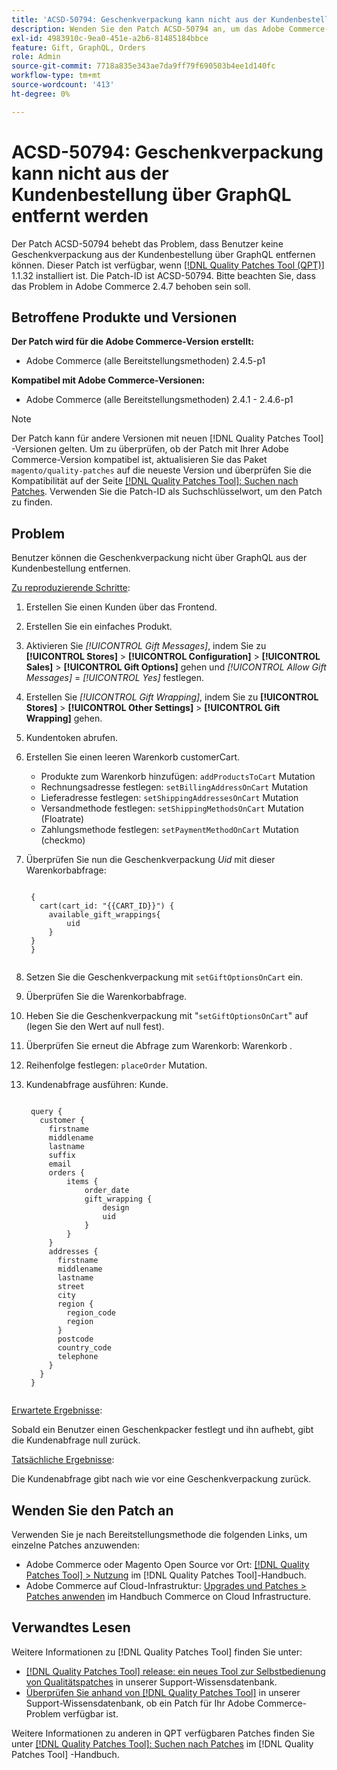 ```yaml
---
title: 'ACSD-50794: Geschenkverpackung kann nicht aus der Kundenbestellung über GraphQL entfernt werden'
description: Wenden Sie den Patch ACSD-50794 an, um das Adobe Commerce-Problem zu beheben, bei dem Benutzer die Geschenkverpackung nicht aus der Kundenbestellung über GraphQL entfernen können.
exl-id: 4983910c-9ea0-451e-a2b6-81485184bbce
feature: Gift, GraphQL, Orders
role: Admin
source-git-commit: 7718a835e343ae7da9ff79f690503b4ee1d140fc
workflow-type: tm+mt
source-wordcount: '413'
ht-degree: 0%

---
```


# ACSD-50794: Geschenkverpackung kann nicht aus der Kundenbestellung über GraphQL entfernt werden

Der Patch ACSD-50794 behebt das Problem, dass Benutzer keine Geschenkverpackung aus der Kundenbestellung über GraphQL entfernen können. Dieser Patch ist verfügbar, wenn [[!DNL Quality Patches Tool (QPT)]](/help/announcements/adobe-commerce-announcements/magento-quality-patches-released-new-tool-to-self-serve-quality-patches.md) 1.1.32 installiert ist. Die Patch-ID ist ACSD-50794. Bitte beachten Sie, dass das Problem in Adobe Commerce 2.4.7 behoben sein soll.

## Betroffene Produkte und Versionen

**Der Patch wird für die Adobe Commerce-Version erstellt:**

* Adobe Commerce (alle Bereitstellungsmethoden) 2.4.5-p1

**Kompatibel mit Adobe Commerce-Versionen:**

* Adobe Commerce (alle Bereitstellungsmethoden) 2.4.1 - 2.4.6-p1

>[!NOTE]
>
>Der Patch kann für andere Versionen mit neuen [!DNL Quality Patches Tool] -Versionen gelten. Um zu überprüfen, ob der Patch mit Ihrer Adobe Commerce-Version kompatibel ist, aktualisieren Sie das Paket `magento/quality-patches` auf die neueste Version und überprüfen Sie die Kompatibilität auf der Seite [[!DNL Quality Patches Tool]: Suchen nach Patches](https://experienceleague.adobe.com/tools/commerce-quality-patches/index.html). Verwenden Sie die Patch-ID als Suchschlüsselwort, um den Patch zu finden.

## Problem

Benutzer können die Geschenkverpackung nicht über GraphQL aus der Kundenbestellung entfernen.

<u>Zu reproduzierende Schritte</u>:

1. Erstellen Sie einen Kunden über das Frontend.
1. Erstellen Sie ein einfaches Produkt.
1. Aktivieren Sie *[!UICONTROL Gift Messages]*, indem Sie zu **[!UICONTROL Stores]** > **[!UICONTROL Configuration]** > **[!UICONTROL Sales]** > **[!UICONTROL Gift Options]** gehen und *[!UICONTROL Allow Gift Messages]* = *[!UICONTROL Yes]* festlegen.
1. Erstellen Sie *[!UICONTROL Gift Wrapping]*, indem Sie zu **[!UICONTROL Stores]** > **[!UICONTROL Other Settings]** > **[!UICONTROL Gift Wrapping]** gehen.
1. Kundentoken abrufen.
1. Erstellen Sie einen leeren Warenkorb customerCart.
   * Produkte zum Warenkorb hinzufügen: `addProductsToCart` Mutation
   * Rechnungsadresse festlegen: `setBillingAddressOnCart` Mutation
   * Lieferadresse festlegen: `setShippingAddressesOnCart` Mutation
   * Versandmethode festlegen: `setShippingMethodsOnCart` Mutation (Floatrate)
   * Zahlungsmethode festlegen: `setPaymentMethodOnCart` Mutation (checkmo)
1. Überprüfen Sie nun die Geschenkverpackung *Uid* mit dieser Warenkorbabfrage:

   <pre><code class="language-GraphQL">
    {
      cart(cart_id: "{{CART_ID}}") {
        available_gift_wrappings{
            uid
        }
    }
    }
    </code></pre>

1. Setzen Sie die Geschenkverpackung mit `setGiftOptionsOnCart` ein.
1. Überprüfen Sie die Warenkorbabfrage.
1. Heben Sie die Geschenkverpackung mit &quot;`setGiftOptionsOnCart`&quot; auf (legen Sie den Wert auf null fest).
1. Überprüfen Sie erneut die Abfrage zum Warenkorb: Warenkorb .
1. Reihenfolge festlegen: `placeOrder` Mutation.
1. Kundenabfrage ausführen: Kunde.

   <pre><code class="language-graphql">
    query {
      customer {
        firstname
        middlename
        lastname
        suffix
        email
        orders {
            items {
                order_date
                gift_wrapping {
                    design
                    uid
                }
            }
        }
        addresses {
          firstname
          middlename
          lastname
          street
          city
          region {
            region_code
            region
          }
          postcode
          country_code
          telephone
        }
      }
    }
    </code></pre>

<u>Erwartete Ergebnisse</u>:

Sobald ein Benutzer einen Geschenkpacker festlegt und ihn aufhebt, gibt die Kundenabfrage null zurück.

<u>Tatsächliche Ergebnisse</u>:

Die Kundenabfrage gibt nach wie vor eine Geschenkverpackung zurück.

## Wenden Sie den Patch an

Verwenden Sie je nach Bereitstellungsmethode die folgenden Links, um einzelne Patches anzuwenden:

* Adobe Commerce oder Magento Open Source vor Ort: [[!DNL Quality Patches Tool] > Nutzung](https://experienceleague.adobe.com/docs/commerce-operations/tools/quality-patches-tool/usage.html) im [!DNL Quality Patches Tool]-Handbuch.
* Adobe Commerce auf Cloud-Infrastruktur: [Upgrades und Patches > Patches anwenden](https://experienceleague.adobe.com/docs/commerce-cloud-service/user-guide/develop/upgrade/apply-patches.html) im Handbuch Commerce on Cloud Infrastructure.

## Verwandtes Lesen

Weitere Informationen zu [!DNL Quality Patches Tool] finden Sie unter:

* [[!DNL Quality Patches Tool] release: ein neues Tool zur Selbstbedienung von Qualitätspatches](/help/announcements/adobe-commerce-announcements/magento-quality-patches-released-new-tool-to-self-serve-quality-patches.md) in unserer Support-Wissensdatenbank.
* [Überprüfen Sie anhand von  [!DNL Quality Patches Tool]](/help/support-tools/patches-available-in-qpt-tool/check-patch-for-magento-issue-with-magento-quality-patches.md) in unserer Support-Wissensdatenbank, ob ein Patch für Ihr Adobe Commerce-Problem verfügbar ist.

Weitere Informationen zu anderen in QPT verfügbaren Patches finden Sie unter [[!DNL Quality Patches Tool]: Suchen nach Patches](https://experienceleague.adobe.com/tools/commerce-quality-patches/index.html) im [!DNL Quality Patches Tool] -Handbuch.
